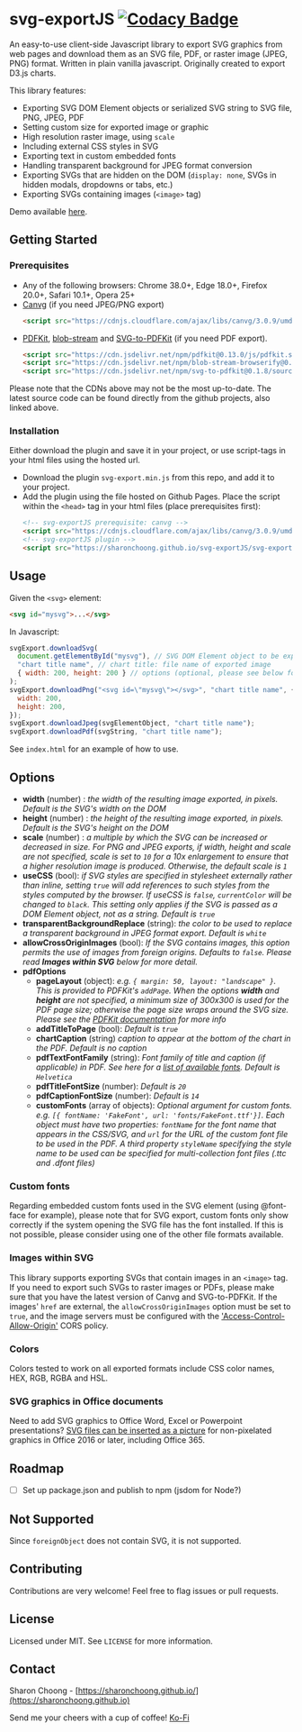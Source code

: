 # svg-exportJS [![Codacy Badge](https://api.codacy.com/project/badge/Grade/a2677830f9d2432d8061a8151e03fd23)](https://app.codacy.com/gh/sharonchoong/svg-exportJS?utm_source=github.com&utm_medium=referral&utm_content=sharonchoong/svg-exportJS&utm_campaign=Badge_Grade)

An easy-to-use client-side Javascript library to export SVG graphics from web pages and download them as an SVG file, PDF, or raster image (JPEG, PNG) format. Written in plain vanilla javascript. Originally created to export D3.js charts.

This library features:

- Exporting SVG DOM Element objects or serialized SVG string to SVG file, PNG, JPEG, PDF
- Setting custom size for exported image or graphic
- High resolution raster image, using `scale`
- Including external CSS styles in SVG
- Exporting text in custom embedded fonts
- Handling transparent background for JPEG format conversion
- Exporting SVGs that are hidden on the DOM (`display: none`, SVGs in hidden modals, dropdowns or tabs, etc.) 
- Exporting SVGs containing images (`<image>` tag)

Demo available [here](https://sharonchoong.github.io/svg-exportJS/index.html).

## Getting Started

### Prerequisites

- Any of the following browsers: Chrome 38.0+, Edge 18.0+, Firefox 20.0+, Safari 10.1+, Opera 25+
- [Canvg](https://github.com/canvg/canvg) (if you need JPEG/PNG export)
  ```html
  <script src="https://cdnjs.cloudflare.com/ajax/libs/canvg/3.0.9/umd.js" integrity="sha512-Wu9XXg78PiNE0DI4Z80lFKlEpLq7yGjquc0I35Nz+sYmSs4/oNHaSW8ACStXBoXciqwTLnSINqToeWP3iNDGmQ==" crossorigin="anonymous" referrerpolicy="no-referrer"></script>
  ```
- [PDFKit](https://github.com/foliojs/pdfkit), [blob-stream](https://github.com/devongovett/blob-stream) and [SVG-to-PDFKit](https://github.com/alafr/SVG-to-PDFKit) (if you need PDF export). 
  ```html
  <script src="https://cdn.jsdelivr.net/npm/pdfkit@0.13.0/js/pdfkit.standalone.js" integrity="sha256-41qk5dewLKulpzhP3H6G7mY+5q+vzxMaxolsOGmZD/8=" crossorigin="anonymous"></script>
  <script src="https://cdn.jsdelivr.net/npm/blob-stream-browserify@0.1.3/index.js" integrity="sha256-bFrIR3MiIsKhM2EDZdTJ3eY7iSluq1W7e6dNVwScEYw=" crossorigin="anonymous"></script>
  <script src="https://cdn.jsdelivr.net/npm/svg-to-pdfkit@0.1.8/source.js" integrity="sha256-NaOoypZxJFnz2e4IeMtA9+UMZ5Fh85ljICcUts98jqY=" crossorigin="anonymous"></script>
  ```
Please note that the CDNs above may not be the most up-to-date. The latest source code can be found directly from the github projects, also linked above.

### Installation

Either download the plugin and save it in your project, or use script-tags in your html files using the hosted url.

- Download the plugin `svg-export.min.js` from this repo, and add it to your project.
- Add the plugin using the file hosted on Github Pages. Place the script within the `<head>` tag in your html files (place prerequisites first):
  ```html
  <!-- svg-exportJS prerequisite: canvg -->
  <script src="https://cdnjs.cloudflare.com/ajax/libs/canvg/3.0.9/umd.js" integrity="sha512-Wu9XXg78PiNE0DI4Z80lFKlEpLq7yGjquc0I35Nz+sYmSs4/oNHaSW8ACStXBoXciqwTLnSINqToeWP3iNDGmQ==" crossorigin="anonymous" referrerpolicy="no-referrer"></script>
  <!-- svg-exportJS plugin -->
  <script src="https://sharonchoong.github.io/svg-exportJS/svg-export.min.js"></script>
  ```

## Usage

Given the `<svg>` element:

```html
<svg id="mysvg">...</svg>
```

In Javascript:

```javascript
svgExport.downloadSvg(
  document.getElementById("mysvg"), // SVG DOM Element object to be exported. Alternatively, a string of the serialized SVG can be passed
  "chart title name", // chart title: file name of exported image
  { width: 200, height: 200 } // options (optional, please see below for a list of option properties)
);
svgExport.downloadPng("<svg id=\"mysvg\"></svg>", "chart title name", {
  width: 200,
  height: 200,
});
svgExport.downloadJpeg(svgElementObject, "chart title name");
svgExport.downloadPdf(svgString, "chart title name");
```

See `index.html` for an example of how to use.

## Options

- **width** (number) : _the width of the resulting image exported, in pixels. Default is the SVG's width on the DOM_
- **height** (number) : _the height of the resulting image exported, in pixels. Default is the SVG's height on the DOM_
- **scale** (number) : _a multiple by which the SVG can be increased or decreased in size. For PNG and JPEG exports, if width, height and scale are not specified, scale is set to `10` for a 10x enlargement to ensure that a higher resolution image is produced. Otherwise, the default scale is `1`_
- **useCSS** (bool): _if SVG styles are specified in stylesheet externally rather than inline, setting `true` will add references to such styles from the styles computed by the browser. If useCSS is `false`, `currentColor` will be changed to `black`. This setting only applies if the SVG is passed as a DOM Element object, not as a string. Default is `true`_
- **transparentBackgroundReplace** (string): _the color to be used to replace a transparent background in JPEG format export. Default is `white`_
- **allowCrossOriginImages** (bool): _If the SVG contains images, this option permits the use of images from foreign origins. Defaults to `false`. Please read **Images within SVG** below for more detail._
- **pdfOptions**
  - **pageLayout** (object): _e.g. `{ margin: 50, layout: "landscape" }`. This is provided to PDFKit's `addPage`. When the options **width** and **height** are not specified, a minimum size of 300x300 is used for the PDF page size; otherwise the page size wraps around the SVG size. Please see the [PDFKit documentation](https://pdfkit.org/docs/getting_started.html#adding_pages) for more info_
  - **addTitleToPage** (bool): _Default is `true`_
  - **chartCaption** (string) _caption to appear at the bottom of the chart in the PDF. Default is no caption_
  - **pdfTextFontFamily** (string): _Font family of title and caption (if applicable) in PDF. See here for a [list of available fonts](http://pdfkit.org/docs/text.html#fonts). Default is `Helvetica`_
  - **pdfTitleFontSize** (number): _Default is `20`_
  - **pdfCaptionFontSize** (number): _Default is `14`_
  - **customFonts** (array of objects): _Optional argument for custom fonts. e.g. `[{ fontName: 'FakeFont', url: 'fonts/FakeFont.ttf'}]`. Each object must have two properties: `fontName` for the font name that appears in the CSS/SVG, and `url` for the URL of the custom font file to be used in the PDF. A third property `styleName` specifying the style name to be used can be specified for multi-collection font files (.ttc and .dfont files)_

### Custom fonts

Regarding embedded custom fonts used in the SVG element (using @font-face for example), please note that for SVG export, custom fonts only show correctly if the system opening the SVG file has the font installed. If this is not possible, please consider using one of the other file formats available.

### Images within SVG
This library supports exporting SVGs that contain images in an `<image>` tag. If you need to export such SVGs to raster images or PDFs, please make sure that you have the latest version of Canvg and SVG-to-PDFKit. If the images' `href` are external, the `allowCrossOriginImages` option must be set to `true`, and the image servers must be configured with the ['Access-Control-Allow-Origin'](https://developer.mozilla.org/en-US/docs/Web/HTML/CORS_enabled_image) CORS policy. 

### Colors

Colors tested to work on all exported formats include CSS color names, HEX, RGB, RGBA and HSL.

### SVG graphics in Office documents

Need to add SVG graphics to Office Word, Excel or Powerpoint presentations? [SVG files can be inserted as a picture](https://support.microsoft.com/en-us/office/edit-svg-images-in-microsoft-office-365-69f29d39-194a-4072-8c35-dbe5e7ea528c) for non-pixelated graphics in Office 2016 or later, including Office 365.

## Roadmap

- [ ] Set up package.json and publish to npm (jsdom for Node?)

## Not Supported
Since `foreignObject` does not contain SVG, it is not supported.

## Contributing

Contributions are very welcome! Feel free to flag issues or pull requests.

## License

Licensed under MIT. See `LICENSE` for more information.

## Contact

Sharon Choong - [https://sharonchoong.github.io/](https://sharonchoong.github.io)

Send me your cheers with a cup of coffee! [Ko-Fi](https://ko-fi.com/sharonchoong)
